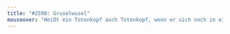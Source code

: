 ```yaml
---
title: "#2598: Gruselwusel"
mouseover: "Heißt ein Totenkopf auch Totenkopf, wenn er sich noch in einem Lebenden befindet?"
---
```

